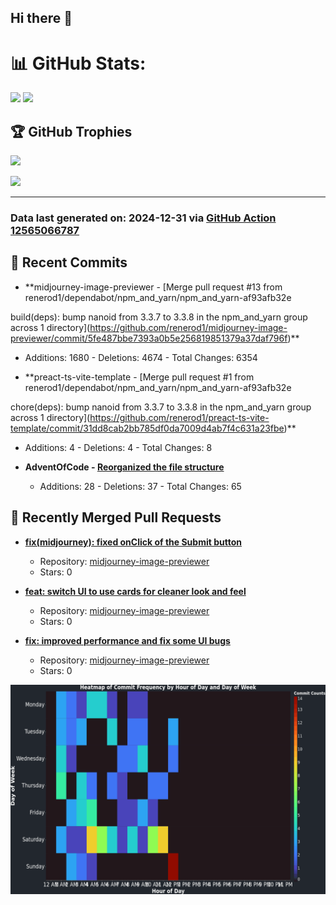 ## Hi there 👋

<!--
**renerod1/renerod1** is a ✨ _special_ ✨ repository because its `README.md` (this file) appears on your GitHub profile.

Here are some ideas to get you started:

- 🔭 I’m currently working on ...
- 🌱 I’m currently learning ...
- 👯 I’m looking to collaborate on ...
- 🤔 I’m looking for help with ...
- 💬 Ask me about ...
- 📫 How to reach me: ...
- 😄 Pronouns: ...
- ⚡ Fun fact: ...
-->

# 📊 GitHub Stats:

![](https://github-readme-stats.vercel.app/api/?username=renerod1&hide_border=true&theme=transparent&show_icons=true&include_all_commits=true&exclude_repo=renerod1) ![](https://github-readme-stats.vercel.app/api/top-langs/?username=renerod1&hide_border=true&theme=transparent&layout=compact&langs_count=20&exclude_repo=renerod1&hide=git+attributes)

## 🏆 GitHub Trophies

![](https://github-profile-trophy.vercel.app/?username=renerod1&no-bg=true&no-frame=true)

![](https://skillicons.dev/icons?i=java,ts,godot,scss,kotlin,html,js,postgresql)

---

### Data last generated on: 2024-12-31 via [GitHub Action 12565066787](https://github.com/renerod1/renerod1/actions/runs/12565066787)


## 🚀 Recent Commits

- **midjourney-image-previewer - [Merge pull request #13 from renerod1/dependabot/npm_and_yarn/npm_and_yarn-af93afb32e

build(deps): bump nanoid from 3.3.7 to 3.3.8 in the npm_and_yarn group across 1 directory](https://github.com/renerod1/midjourney-image-previewer/commit/5fe487bbe7393a0b5e256819851379a37daf796f)**
   - Additions: 1680 - Deletions: 4674 - Total Changes: 6354

- **preact-ts-vite-template - [Merge pull request #1 from renerod1/dependabot/npm_and_yarn/npm_and_yarn-af93afb32e

chore(deps): bump nanoid from 3.3.7 to 3.3.8 in the npm_and_yarn group across 1 directory](https://github.com/renerod1/preact-ts-vite-template/commit/31dd8cab2bb785df0da7009d4ab7f4c631a23fbe)**
   - Additions: 4 - Deletions: 4 - Total Changes: 8

- **AdventOfCode - [Reorganized the file structure](https://github.com/renerod1/AdventOfCode/commit/dbf47f193ec7f70c860cf64ed126938a545c2bae)**
   - Additions: 28 - Deletions: 37 - Total Changes: 65

## 🔀 Recently Merged Pull Requests

- **[fix(midjourney): fixed onClick of the Submit button](https://github.com/renerod1/midjourney-image-previewer/pull/12)**
   - Repository: [midjourney-image-previewer](https://github.com/renerod1/midjourney-image-previewer)
   - Stars: 0

- **[feat: switch UI to use cards for cleaner look and feel](https://github.com/renerod1/midjourney-image-previewer/pull/10)**
   - Repository: [midjourney-image-previewer](https://github.com/renerod1/midjourney-image-previewer)
   - Stars: 0

- **[fix: improved performance and fix some UI bugs](https://github.com/renerod1/midjourney-image-previewer/pull/9)**
   - Repository: [midjourney-image-previewer](https://github.com/renerod1/midjourney-image-previewer)
   - Stars: 0

![](DataVisuals/data.gif)

